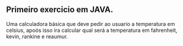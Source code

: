 ## Primeiro exercicio em JAVA.

Uma calculadora básica que deve pedir ao usuario a temperatura em celsius, apoós isso ira calcular qual será a temperatura em fahrenheit, kevin, rankine e reaumur. 
